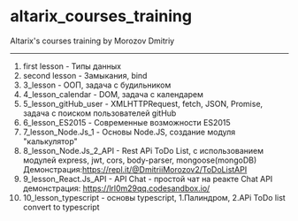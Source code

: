 # altarix_courses_training
Altarix's courses training by Morozov Dmitriy
****

1.  first lesson - Типы данных
2.  second lesson - Замыкания, bind
3.  3_lesson - ООП, задача с будильником
4.  4_lesson_calendar - DOM, задача с календарем
5.  5_lesson_gitHub_user - XMLHTTPRequest, fetch, JSON, Promise, задача с поиском пользователей gitHub
6.  6_lesson_ES2015 - Современные возможности ES2015
7.  7_lesson_Node.Js_1 - Основы Node.JS, создание модуля "калькулятор"
8.  8_lesson_Node.Js_2_API - Rest APi ToDo List, с использованием модулей express, jwt, cors, body-parser, mongoose(mongoDB) 
    Демонстрация:https://repl.it/@DmitriiMorozov2/ToDoListAPI
9.  9_lesson_React.Js_API - API Chat - простой чат на реакте
    Chat API демонстрация: https://lrl0m29qq.codesandbox.io/
10.  10_lesson_typescript - основы typescript, 1.Палиндром, 2.APi ToDo list convert to typescript
